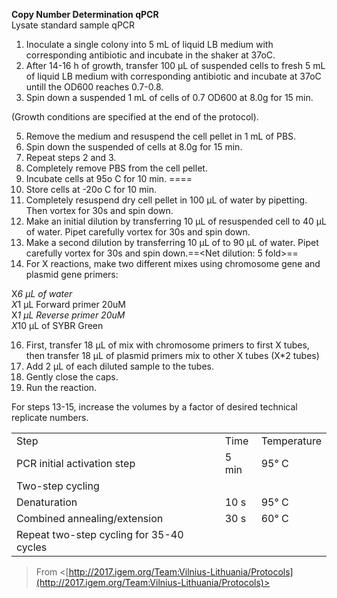 **Copy Number Determination qPCR**  
Lysate standard sample qPCR

1. Inoculate a single colony into 5 mL of liquid LB medium with corresponding antibiotic and incubate in the shaker at 37oC.
2. After 14-16 h of growth, transfer 100 μL of suspended cells to fresh 5 mL of liquid LB medium with corresponding antibiotic and incubate at 37oC untill the OD600 reaches 0.7-0.8.
3. Spin down a suspended 1 mL of cells of 0.7 OD600 at 8.0g for 15 min.

(Growth conditions are specified at the end of the protocol).

5. Remove the medium and resuspend the cell pellet in 1 mL of PBS.
6. Spin down the suspended of cells at 8.0g for 15 min.
7. Repeat steps 2 and 3.
8. Completely remove PBS from the cell pellet.
9. Incubate cells at 95o C for 10 min. ==<dry pellet is boiled and cooled>==
10. Store cells at -20o C for 10 min.
11. Completely resuspend dry cell pellet in 100 μL of water by pipetting. Then vortex for 30s and spin down.
12. Make an initial dilution by transferring 10 μL of resuspended cell to 40 μL of water. Pipet carefully vortex for 30s and spin down.
13. Make a second dilution by transferring 10 μL of to 90 μL of water. Pipet carefully vortex for 30s and spin down.==<Net dilution: 5 fold>==
14. For X reactions, make two different mixes using chromosome gene and plasmid gene primers:

X*6 μL of water  
X*1 μL Forward primer 20uM  
X*1 μL Reverse primer 20uM  
X*10 μL of SYBR Green

16. First, transfer 18 μL of mix with chromosome primers to first X tubes, then transfer 18 μL of plasmid primers mix to other X tubes (X*2 tubes)
17. Add 2 μL of each diluted sample to the tubes.
18. Gently close the caps.
19. Run the reaction.

For steps 13-15, increase the volumes by a factor of desired technical replicate numbers.
 
|   |   |   |
|---|---|---|
|Step|Time|Temperature|
|PCR initial activation step|5 min|95° C|
|Two-step cycling|||
|Denaturation|10 s|95° C|
|Combined annealing/extension|30 s|60° C|
|Repeat two-step cycling for 35-40 cycles|||
 > From <[http://2017.igem.org/Team:Vilnius-Lithuania/Protocols](http://2017.igem.org/Team:Vilnius-Lithuania/Protocols)>